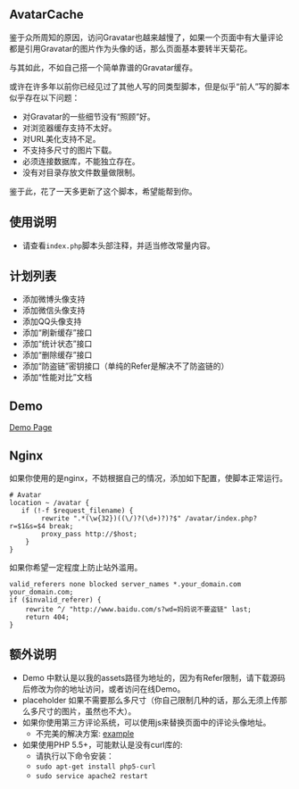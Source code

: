 ## AvatarCache

鉴于众所周知的原因，访问Gravatar也越来越慢了，如果一个页面中有大量评论都是引用Gravatar的图片作为头像的话，那么页面基本要转半天菊花。

与其如此，不如自己搭一个简单靠谱的Gravatar缓存。

或许在许多年以前你已经见过了其他人写的同类型脚本，但是似乎“前人”写的脚本似乎存在以下问题：

- 对Gravatar的一些细节没有“照顾”好。
- 对浏览器缓存支持不太好。
- 对URL美化支持不足。
- 不支持多尺寸的图片下载。
- 必须连接数据库，不能独立存在。
- 没有对目录存放文件数量做限制。

鉴于此，花了一天多更新了这个脚本，希望能帮到你。

## 使用说明

- 请查看```index.php```脚本头部注释，并适当修改常量内容。

## 计划列表

- 添加微博头像支持
- 添加微信头像支持
- 添加QQ头像支持
- 添加“刷新缓存”接口
- 添加“统计状态”接口
- 添加“删除缓存”接口
- 添加“防盗链”密钥接口（单纯的Refer是解决不了防盗链的）
- 添加“性能对比”文档

## Demo

[Demo Page](http://assets.soulteary.com/avatar/demo/demo.html)

## Nginx

如果你使用的是nginx，不妨根据自己的情况，添加如下配置，使脚本正常运行。

```
# Avatar
location ~ /avatar {
   if (!-f $request_filename) {
        rewrite ".*(\w{32})((\/)?(\d+)?)?$" /avatar/index.php?r=$1&s=$4 break;
        proxy_pass http://$host;
    }
}
```

如果你希望一定程度上防止站外滥用。

```
valid_referers none blocked server_names *.your_domain.com your_domain.com;
if ($invalid_referer) {
    rewrite ^/ "http://www.baidu.com/s?wd=妈妈说不要盗链" last;
    return 404;
}

```

## 额外说明

- Demo 中默认是以我的assets路径为地址的，因为有Refer限制，请下载源码后修改为你的地址访问，或者访问在线Demo。
- placeholder 如果不需要那么多尺寸（你自己限制几种的话，那么无须上传那么多尺寸的图片，虽然也不大）。
- 如果你使用第三方评论系统，可以使用js来替换页面中的评论头像地址。
    - 不完美的解决方案: [example](demo/example.js)
- 如果使用PHP 5.5+，可能默认是没有curl库的:
    - 请执行以下命令安装：
    - `sudo apt-get install php5-curl`
    - `sudo service apache2 restart`
